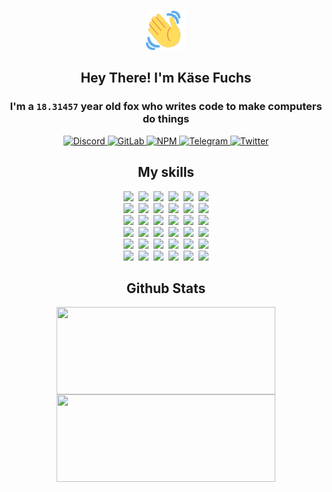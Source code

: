 <div><p align=center><img src=./resources/images/wave.gif width=64px height=64px></p><h2 align=center>Hey There! I'm Käse Fuchs</h2><h3 align=center>I'm a <code>18.31457</code> year old fox who writes code to make computers do things</h3><p align=center><a href=https://discord.com/users/507526681125322772><img alt=Discord src="https://img.shields.io/badge/Discord-5865F2?logo=discord&logoColor=white&style=flat-square#191ebcd07b01499650d5409a9d431b50"> </a><a href=https://gitlab.com/kasefuchs><img alt=GitLab src="https://img.shields.io/badge/GitLab-330F63?logo=gitlab&logoColor=white&style=flat-square#191ebcd07b01499650d5409a9d431b50"> </a><a href=https://npmjs.com/~kasefuchs><img alt=NPM src="https://img.shields.io/badge/NPM-CB3837?logo=npm&logoColor=white&style=flat-square#191ebcd07b01499650d5409a9d431b50"> </a><a href=https://t.me/kasefuchs><img alt=Telegram src="https://img.shields.io/badge/Telegram-2CA5E0?logo=telegram&logoColor=white&style=flat-square#191ebcd07b01499650d5409a9d431b50"> </a><a href=https://twitter.com/kasefuchs><img alt=Twitter src="https://img.shields.io/badge/Twitter-1DA1F2?logo=twitter&logoColor=white&style=flat-square#191ebcd07b01499650d5409a9d431b50"></a></p><h2 align=center>My skills</h2><p align=center><a href=https://aws.amazon.com/ ><picture><source srcset="https://skillicons.dev/icons?i=aws&theme=dark#191ebcd07b01499650d5409a9d431b50" media="(prefers-color-scheme: dark)"><source srcset="https://skillicons.dev/icons?i=aws&theme=light#191ebcd07b01499650d5409a9d431b50" media="(prefers-color-scheme: light), (prefers-color-scheme: no-preference)"><img src="https://skillicons.dev/icons?i=aws&theme=light#191ebcd07b01499650d5409a9d431b50"></picture></a>&nbsp;&nbsp;<a href=https://en.wikipedia.org/wiki/Bash_(Unix_shell)><picture><source srcset="https://skillicons.dev/icons?i=bash&theme=dark#191ebcd07b01499650d5409a9d431b50" media="(prefers-color-scheme: dark)"><source srcset="https://skillicons.dev/icons?i=bash&theme=light#191ebcd07b01499650d5409a9d431b50" media="(prefers-color-scheme: light), (prefers-color-scheme: no-preference)"><img src="https://skillicons.dev/icons?i=bash&theme=light#191ebcd07b01499650d5409a9d431b50"></picture></a>&nbsp;&nbsp;<a href=https://discord.com/developers/docs><picture><source srcset="https://skillicons.dev/icons?i=bots&theme=dark#191ebcd07b01499650d5409a9d431b50" media="(prefers-color-scheme: dark)"><source srcset="https://skillicons.dev/icons?i=bots&theme=light#191ebcd07b01499650d5409a9d431b50" media="(prefers-color-scheme: light), (prefers-color-scheme: no-preference)"><img src="https://skillicons.dev/icons?i=bots&theme=light#191ebcd07b01499650d5409a9d431b50"></picture></a>&nbsp;&nbsp;<a href=https://www.cloudflare.com/ ><picture><source srcset="https://skillicons.dev/icons?i=cloudflare&theme=dark#191ebcd07b01499650d5409a9d431b50" media="(prefers-color-scheme: dark)"><source srcset="https://skillicons.dev/icons?i=cloudflare&theme=light#191ebcd07b01499650d5409a9d431b50" media="(prefers-color-scheme: light), (prefers-color-scheme: no-preference)"><img src="https://skillicons.dev/icons?i=cloudflare&theme=light#191ebcd07b01499650d5409a9d431b50"></picture></a>&nbsp;&nbsp;<a href=https://en.wikipedia.org/wiki/CSS><picture><source srcset="https://skillicons.dev/icons?i=css&theme=dark#191ebcd07b01499650d5409a9d431b50" media="(prefers-color-scheme: dark)"><source srcset="https://skillicons.dev/icons?i=css&theme=light#191ebcd07b01499650d5409a9d431b50" media="(prefers-color-scheme: light), (prefers-color-scheme: no-preference)"><img src="https://skillicons.dev/icons?i=css&theme=light#191ebcd07b01499650d5409a9d431b50"></picture></a>&nbsp;&nbsp;<a href=https://www.docker.com/ ><picture><source srcset="https://skillicons.dev/icons?i=docker&theme=dark#191ebcd07b01499650d5409a9d431b50" media="(prefers-color-scheme: dark)"><source srcset="https://skillicons.dev/icons?i=docker&theme=light#191ebcd07b01499650d5409a9d431b50" media="(prefers-color-scheme: light), (prefers-color-scheme: no-preference)"><img src="https://skillicons.dev/icons?i=docker&theme=light#191ebcd07b01499650d5409a9d431b50"></picture></a><br><a href=https://www.electronjs.org/ ><picture><source srcset="https://skillicons.dev/icons?i=electron&theme=dark#191ebcd07b01499650d5409a9d431b50" media="(prefers-color-scheme: dark)"><source srcset="https://skillicons.dev/icons?i=electron&theme=light#191ebcd07b01499650d5409a9d431b50" media="(prefers-color-scheme: light), (prefers-color-scheme: no-preference)"><img src="https://skillicons.dev/icons?i=electron&theme=light#191ebcd07b01499650d5409a9d431b50"></picture></a>&nbsp;&nbsp;<a href=https://expressjs.com/ ><picture><source srcset="https://skillicons.dev/icons?i=express&theme=dark#191ebcd07b01499650d5409a9d431b50" media="(prefers-color-scheme: dark)"><source srcset="https://skillicons.dev/icons?i=express&theme=light#191ebcd07b01499650d5409a9d431b50" media="(prefers-color-scheme: light), (prefers-color-scheme: no-preference)"><img src="https://skillicons.dev/icons?i=express&theme=light#191ebcd07b01499650d5409a9d431b50"></picture></a>&nbsp;&nbsp;<a href=https://www.figma.com/ ><picture><source srcset="https://skillicons.dev/icons?i=figma&theme=dark#191ebcd07b01499650d5409a9d431b50" media="(prefers-color-scheme: dark)"><source srcset="https://skillicons.dev/icons?i=figma&theme=light#191ebcd07b01499650d5409a9d431b50" media="(prefers-color-scheme: light), (prefers-color-scheme: no-preference)"><img src="https://skillicons.dev/icons?i=figma&theme=light#191ebcd07b01499650d5409a9d431b50"></picture></a>&nbsp;&nbsp;<a href=https://firebase.google.com/ ><picture><source srcset="https://skillicons.dev/icons?i=firebase&theme=dark#191ebcd07b01499650d5409a9d431b50" media="(prefers-color-scheme: dark)"><source srcset="https://skillicons.dev/icons?i=firebase&theme=light#191ebcd07b01499650d5409a9d431b50" media="(prefers-color-scheme: light), (prefers-color-scheme: no-preference)"><img src="https://skillicons.dev/icons?i=firebase&theme=light#191ebcd07b01499650d5409a9d431b50"></picture></a>&nbsp;&nbsp;<a href=https://flask.palletsprojects.com/ ><picture><source srcset="https://skillicons.dev/icons?i=flask&theme=dark#191ebcd07b01499650d5409a9d431b50" media="(prefers-color-scheme: dark)"><source srcset="https://skillicons.dev/icons?i=flask&theme=light#191ebcd07b01499650d5409a9d431b50" media="(prefers-color-scheme: light), (prefers-color-scheme: no-preference)"><img src="https://skillicons.dev/icons?i=flask&theme=light#191ebcd07b01499650d5409a9d431b50"></picture></a>&nbsp;&nbsp;<a href=https://cloud.google.com/ ><picture><source srcset="https://skillicons.dev/icons?i=gcp&theme=dark#191ebcd07b01499650d5409a9d431b50" media="(prefers-color-scheme: dark)"><source srcset="https://skillicons.dev/icons?i=gcp&theme=light#191ebcd07b01499650d5409a9d431b50" media="(prefers-color-scheme: light), (prefers-color-scheme: no-preference)"><img src="https://skillicons.dev/icons?i=gcp&theme=light#191ebcd07b01499650d5409a9d431b50"></picture></a><br><a href=https://git-scm.com/ ><picture><source srcset="https://skillicons.dev/icons?i=git&theme=dark#191ebcd07b01499650d5409a9d431b50" media="(prefers-color-scheme: dark)"><source srcset="https://skillicons.dev/icons?i=git&theme=light#191ebcd07b01499650d5409a9d431b50" media="(prefers-color-scheme: light), (prefers-color-scheme: no-preference)"><img src="https://skillicons.dev/icons?i=git&theme=light#191ebcd07b01499650d5409a9d431b50"></picture></a>&nbsp;&nbsp;<a href=https://github.com/ ><picture><source srcset="https://skillicons.dev/icons?i=github&theme=dark#191ebcd07b01499650d5409a9d431b50" media="(prefers-color-scheme: dark)"><source srcset="https://skillicons.dev/icons?i=github&theme=light#191ebcd07b01499650d5409a9d431b50" media="(prefers-color-scheme: light), (prefers-color-scheme: no-preference)"><img src="https://skillicons.dev/icons?i=github&theme=light#191ebcd07b01499650d5409a9d431b50"></picture></a>&nbsp;&nbsp;<a href=https://gitlab.com/ ><picture><source srcset="https://skillicons.dev/icons?i=gitlab&theme=dark#191ebcd07b01499650d5409a9d431b50" media="(prefers-color-scheme: dark)"><source srcset="https://skillicons.dev/icons?i=gitlab&theme=light#191ebcd07b01499650d5409a9d431b50" media="(prefers-color-scheme: light), (prefers-color-scheme: no-preference)"><img src="https://skillicons.dev/icons?i=gitlab&theme=light#191ebcd07b01499650d5409a9d431b50"></picture></a>&nbsp;&nbsp;<a href=https://www.heroku.com/ ><picture><source srcset="https://skillicons.dev/icons?i=heroku&theme=dark#191ebcd07b01499650d5409a9d431b50" media="(prefers-color-scheme: dark)"><source srcset="https://skillicons.dev/icons?i=heroku&theme=light#191ebcd07b01499650d5409a9d431b50" media="(prefers-color-scheme: light), (prefers-color-scheme: no-preference)"><img src="https://skillicons.dev/icons?i=heroku&theme=light#191ebcd07b01499650d5409a9d431b50"></picture></a>&nbsp;&nbsp;<a href=https://en.wikipedia.org/wiki/HTML><picture><source srcset="https://skillicons.dev/icons?i=html&theme=dark#191ebcd07b01499650d5409a9d431b50" media="(prefers-color-scheme: dark)"><source srcset="https://skillicons.dev/icons?i=html&theme=light#191ebcd07b01499650d5409a9d431b50" media="(prefers-color-scheme: light), (prefers-color-scheme: no-preference)"><img src="https://skillicons.dev/icons?i=html&theme=light#191ebcd07b01499650d5409a9d431b50"></picture></a>&nbsp;&nbsp;<a href=https://en.wikipedia.org/wiki/JavaScript><picture><source srcset="https://skillicons.dev/icons?i=js&theme=dark#191ebcd07b01499650d5409a9d431b50" media="(prefers-color-scheme: dark)"><source srcset="https://skillicons.dev/icons?i=js&theme=light#191ebcd07b01499650d5409a9d431b50" media="(prefers-color-scheme: light), (prefers-color-scheme: no-preference)"><img src="https://skillicons.dev/icons?i=js&theme=light#191ebcd07b01499650d5409a9d431b50"></picture></a><br><a href=https://en.wikipedia.org/wiki/Linux><picture><source srcset="https://skillicons.dev/icons?i=linux&theme=dark#191ebcd07b01499650d5409a9d431b50" media="(prefers-color-scheme: dark)"><source srcset="https://skillicons.dev/icons?i=linux&theme=light#191ebcd07b01499650d5409a9d431b50" media="(prefers-color-scheme: light), (prefers-color-scheme: no-preference)"><img src="https://skillicons.dev/icons?i=linux&theme=light#191ebcd07b01499650d5409a9d431b50"></picture></a>&nbsp;&nbsp;<a href=https://mui.com/ ><picture><source srcset="https://skillicons.dev/icons?i=materialui&theme=dark#191ebcd07b01499650d5409a9d431b50" media="(prefers-color-scheme: dark)"><source srcset="https://skillicons.dev/icons?i=materialui&theme=light#191ebcd07b01499650d5409a9d431b50" media="(prefers-color-scheme: light), (prefers-color-scheme: no-preference)"><img src="https://skillicons.dev/icons?i=materialui&theme=light#191ebcd07b01499650d5409a9d431b50"></picture></a>&nbsp;&nbsp;<a href=https://en.wikipedia.org/wiki/Markdown><picture><source srcset="https://skillicons.dev/icons?i=md&theme=dark#191ebcd07b01499650d5409a9d431b50" media="(prefers-color-scheme: dark)"><source srcset="https://skillicons.dev/icons?i=md&theme=light#191ebcd07b01499650d5409a9d431b50" media="(prefers-color-scheme: light), (prefers-color-scheme: no-preference)"><img src="https://skillicons.dev/icons?i=md&theme=light#191ebcd07b01499650d5409a9d431b50"></picture></a>&nbsp;&nbsp;<a href=https://www.mongodb.com/ ><picture><source srcset="https://skillicons.dev/icons?i=mongodb&theme=dark#191ebcd07b01499650d5409a9d431b50" media="(prefers-color-scheme: dark)"><source srcset="https://skillicons.dev/icons?i=mongodb&theme=light#191ebcd07b01499650d5409a9d431b50" media="(prefers-color-scheme: light), (prefers-color-scheme: no-preference)"><img src="https://skillicons.dev/icons?i=mongodb&theme=light#191ebcd07b01499650d5409a9d431b50"></picture></a>&nbsp;&nbsp;<a href=https://www.mysql.com/ ><picture><source srcset="https://skillicons.dev/icons?i=mysql&theme=dark#191ebcd07b01499650d5409a9d431b50" media="(prefers-color-scheme: dark)"><source srcset="https://skillicons.dev/icons?i=mysql&theme=light#191ebcd07b01499650d5409a9d431b50" media="(prefers-color-scheme: light), (prefers-color-scheme: no-preference)"><img src="https://skillicons.dev/icons?i=mysql&theme=light#191ebcd07b01499650d5409a9d431b50"></picture></a>&nbsp;&nbsp;<a href=https://nextjs.org/ ><picture><source srcset="https://skillicons.dev/icons?i=nextjs&theme=dark#191ebcd07b01499650d5409a9d431b50" media="(prefers-color-scheme: dark)"><source srcset="https://skillicons.dev/icons?i=nextjs&theme=light#191ebcd07b01499650d5409a9d431b50" media="(prefers-color-scheme: light), (prefers-color-scheme: no-preference)"><img src="https://skillicons.dev/icons?i=nextjs&theme=light#191ebcd07b01499650d5409a9d431b50"></picture></a><br><a href=https://nodejs.org/en/ ><picture><source srcset="https://skillicons.dev/icons?i=nodejs&theme=dark#191ebcd07b01499650d5409a9d431b50" media="(prefers-color-scheme: dark)"><source srcset="https://skillicons.dev/icons?i=nodejs&theme=light#191ebcd07b01499650d5409a9d431b50" media="(prefers-color-scheme: light), (prefers-color-scheme: no-preference)"><img src="https://skillicons.dev/icons?i=nodejs&theme=light#191ebcd07b01499650d5409a9d431b50"></picture></a>&nbsp;&nbsp;<a href=https://www.postgresql.org/ ><picture><source srcset="https://skillicons.dev/icons?i=postgres&theme=dark#191ebcd07b01499650d5409a9d431b50" media="(prefers-color-scheme: dark)"><source srcset="https://skillicons.dev/icons?i=postgres&theme=light#191ebcd07b01499650d5409a9d431b50" media="(prefers-color-scheme: light), (prefers-color-scheme: no-preference)"><img src="https://skillicons.dev/icons?i=postgres&theme=light#191ebcd07b01499650d5409a9d431b50"></picture></a>&nbsp;&nbsp;<a href=https://learn.microsoft.com/en-us/powershell/ ><picture><source srcset="https://skillicons.dev/icons?i=powershell&theme=dark#191ebcd07b01499650d5409a9d431b50" media="(prefers-color-scheme: dark)"><source srcset="https://skillicons.dev/icons?i=powershell&theme=light#191ebcd07b01499650d5409a9d431b50" media="(prefers-color-scheme: light), (prefers-color-scheme: no-preference)"><img src="https://skillicons.dev/icons?i=powershell&theme=light#191ebcd07b01499650d5409a9d431b50"></picture></a>&nbsp;&nbsp;<a href=https://www.python.org/ ><picture><source srcset="https://skillicons.dev/icons?i=py&theme=dark#191ebcd07b01499650d5409a9d431b50" media="(prefers-color-scheme: dark)"><source srcset="https://skillicons.dev/icons?i=py&theme=light#191ebcd07b01499650d5409a9d431b50" media="(prefers-color-scheme: light), (prefers-color-scheme: no-preference)"><img src="https://skillicons.dev/icons?i=py&theme=light#191ebcd07b01499650d5409a9d431b50"></picture></a>&nbsp;&nbsp;<a href=https://www.raspberrypi.org/ ><picture><source srcset="https://skillicons.dev/icons?i=raspberrypi&theme=dark#191ebcd07b01499650d5409a9d431b50" media="(prefers-color-scheme: dark)"><source srcset="https://skillicons.dev/icons?i=raspberrypi&theme=light#191ebcd07b01499650d5409a9d431b50" media="(prefers-color-scheme: light), (prefers-color-scheme: no-preference)"><img src="https://skillicons.dev/icons?i=raspberrypi&theme=light#191ebcd07b01499650d5409a9d431b50"></picture></a>&nbsp;&nbsp;<a href=https://reactjs.org/ ><picture><source srcset="https://skillicons.dev/icons?i=react&theme=dark#191ebcd07b01499650d5409a9d431b50" media="(prefers-color-scheme: dark)"><source srcset="https://skillicons.dev/icons?i=react&theme=light#191ebcd07b01499650d5409a9d431b50" media="(prefers-color-scheme: light), (prefers-color-scheme: no-preference)"><img src="https://skillicons.dev/icons?i=react&theme=light#191ebcd07b01499650d5409a9d431b50"></picture></a><br><a href=https://redux.js.org/ ><picture><source srcset="https://skillicons.dev/icons?i=redux&theme=dark#191ebcd07b01499650d5409a9d431b50" media="(prefers-color-scheme: dark)"><source srcset="https://skillicons.dev/icons?i=redux&theme=light#191ebcd07b01499650d5409a9d431b50" media="(prefers-color-scheme: light), (prefers-color-scheme: no-preference)"><img src="https://skillicons.dev/icons?i=redux&theme=light#191ebcd07b01499650d5409a9d431b50"></picture></a>&nbsp;&nbsp;<a href=https://en.wikipedia.org/wiki/Regular_expression><picture><source srcset="https://skillicons.dev/icons?i=regex&theme=dark#191ebcd07b01499650d5409a9d431b50" media="(prefers-color-scheme: dark)"><source srcset="https://skillicons.dev/icons?i=regex&theme=light#191ebcd07b01499650d5409a9d431b50" media="(prefers-color-scheme: light), (prefers-color-scheme: no-preference)"><img src="https://skillicons.dev/icons?i=regex&theme=light#191ebcd07b01499650d5409a9d431b50"></picture></a>&nbsp;&nbsp;<a href=https://en.wikipedia.org/wiki/Sass_(stylesheet_language)><picture><source srcset="https://skillicons.dev/icons?i=sass&theme=dark#191ebcd07b01499650d5409a9d431b50" media="(prefers-color-scheme: dark)"><source srcset="https://skillicons.dev/icons?i=sass&theme=light#191ebcd07b01499650d5409a9d431b50" media="(prefers-color-scheme: light), (prefers-color-scheme: no-preference)"><img src="https://skillicons.dev/icons?i=sass&theme=light#191ebcd07b01499650d5409a9d431b50"></picture></a>&nbsp;&nbsp;<a href=https://www.typescriptlang.org/ ><picture><source srcset="https://skillicons.dev/icons?i=ts&theme=dark#191ebcd07b01499650d5409a9d431b50" media="(prefers-color-scheme: dark)"><source srcset="https://skillicons.dev/icons?i=ts&theme=light#191ebcd07b01499650d5409a9d431b50" media="(prefers-color-scheme: light), (prefers-color-scheme: no-preference)"><img src="https://skillicons.dev/icons?i=ts&theme=light#191ebcd07b01499650d5409a9d431b50"></picture></a>&nbsp;&nbsp;<a href=https://unity.com/ ><picture><source srcset="https://skillicons.dev/icons?i=unity&theme=dark#191ebcd07b01499650d5409a9d431b50" media="(prefers-color-scheme: dark)"><source srcset="https://skillicons.dev/icons?i=unity&theme=light#191ebcd07b01499650d5409a9d431b50" media="(prefers-color-scheme: light), (prefers-color-scheme: no-preference)"><img src="https://skillicons.dev/icons?i=unity&theme=light#191ebcd07b01499650d5409a9d431b50"></picture></a>&nbsp;&nbsp;<a href=https://workers.cloudflare.com/ ><picture><source srcset="https://skillicons.dev/icons?i=workers&theme=dark#191ebcd07b01499650d5409a9d431b50" media="(prefers-color-scheme: dark)"><source srcset="https://skillicons.dev/icons?i=workers&theme=light#191ebcd07b01499650d5409a9d431b50" media="(prefers-color-scheme: light), (prefers-color-scheme: no-preference)"><img src="https://skillicons.dev/icons?i=workers&theme=light#191ebcd07b01499650d5409a9d431b50"></picture></a><br></p><h2 align=center>Github Stats</h2><p align=center><picture><source srcset="https://github-readme-stats-kasefuchs.vercel.app/api/?count_private=true&hide_border=true&hide_rank=true&line_height=20&hide_title=true&username=Kasefuchs&theme=dark#191ebcd07b01499650d5409a9d431b50" media="(prefers-color-scheme: dark)"><source srcset="https://github-readme-stats-kasefuchs.vercel.app/api/?count_private=true&hide_border=true&hide_rank=true&line_height=20&hide_title=true&username=Kasefuchs&theme=light#191ebcd07b01499650d5409a9d431b50" media="(prefers-color-scheme: light), (prefers-color-scheme: no-preference)"><img align=middle width=350 height=140 src="https://github-readme-stats-kasefuchs.vercel.app/api/?count_private=true&hide_border=true&hide_rank=true&line_height=20&hide_title=true&username=Kasefuchs&theme=light#191ebcd07b01499650d5409a9d431b50"></picture><picture><source srcset="https://github-readme-stats-kasefuchs.vercel.app/api/top-langs/?count_private=true&hide_border=true&layout=compact&username=Kasefuchs&theme=dark#191ebcd07b01499650d5409a9d431b50" media="(prefers-color-scheme: dark)"><source srcset="https://github-readme-stats-kasefuchs.vercel.app/api/top-langs/?count_private=true&hide_border=true&layout=compact&username=Kasefuchs&theme=light#191ebcd07b01499650d5409a9d431b50" media="(prefers-color-scheme: light), (prefers-color-scheme: no-preference)"><img align=middle width=350 height=140 src="https://github-readme-stats-kasefuchs.vercel.app/api/top-langs/?count_private=true&hide_border=true&layout=compact&username=Kasefuchs&theme=light#191ebcd07b01499650d5409a9d431b50"></picture></p><img src="https://hit.yhype.me/github/profile?user_id=64592097#191ebcd07b01499650d5409a9d431b50" alt=""></div>